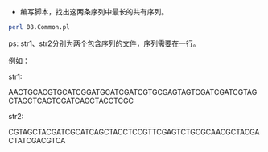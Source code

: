 * 编写脚本，找出这两条序列中最长的共有序列。

```bash
perl 08.Common.pl 
```
ps: str1、str2分别为两个包含序列的文件，序列需要在一行。

例如：

 str1:
 
 AACTGCACGTGCATCGGATGCATCGATCGTGCGAGTAGTCGATCGATCGTAGCTAGCTCAGTCGATCAGCTACCTCGC
 
 str2:
 
 CGTAGCTACGATCGCATCAGCTACCTCCGTTCGAGTCTGCGCAACGCTACGACTATCGACGTCA
